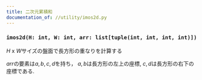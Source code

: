 ```yaml
---
title: 二次元累積和
documentation_of: //utility/imos2d.py
---
```


### `imos2d(H: int, W: int, arr: list[tuple(int, int, int, int)])`

$H$ x $W$サイズの盤面で長方形の重なりを計算する

$arr$の要素は$a,b,c,d$を持ち， $a,b$は長方形の左上の座標, $c,d$は長方形の右下の座標である.